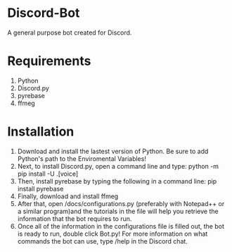 # Discord-Bot
A general purpose bot created for Discord.

# Requirements

1. Python
2. Discord.py
3. pyrebase
4. ffmeg

# Installation

1. Download and install the lastest version of Python. Be sure to add Python's path to the Enviromental Variables!
2. Next, to install Discord.py, open a command line and type: python -m pip install -U .[voice]
3. Then, install pyrebase by typing the following in a command line: pip install pyrebase
4. Finally, download and install ffmeg
5. After that, open /docs/configurations.py (preferably with Notepad++ or a similar program)and the tutorials in the file will help you retrieve the information that the bot requires to run.
6. Once all of the information in the configurations file is filled out, the bot is ready to run, double click Bot.py! For more information on what commands the bot can use, type /help in the Discord chat.

